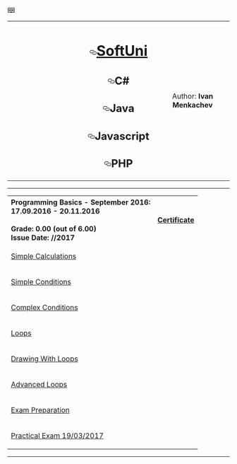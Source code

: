 <div id="readme" class="readme boxed-group clearfix announce instapaper_body md">
    <h3>
      <svg aria-hidden="true" class="octicon octicon-book" height="16" version="1.1" viewBox="0 0 16 16" width="16"><path fill-rule="evenodd" d="M3 5h4v1H3V5zm0 3h4V7H3v1zm0 2h4V9H3v1zm11-5h-4v1h4V5zm0 2h-4v1h4V7zm0 2h-4v1h4V9zm2-6v9c0 .55-.45 1-1 1H9.5l-1 1-1-1H2c-.55 0-1-.45-1-1V3c0-.55.45-1 1-1h5.5l1 1 1-1H15c.55 0 1 .45 1 1zm-8 .5L7.5 3H2v9h6V3.5zm7-.5H9.5l-.5.5V12h6V3z"></path></svg>
    </h3>
<table border="0" width="100%" cellspacing="1" cellpadding="3" align="center">
<tbody>
<tr>
<td align="center" width="33%"><a href="https://camo.githubusercontent.com/91c4a0088f51c1f659ab5c9e3b785145b41a4ce3/687474703a2f2f636f6e662e736f6674756e692e62672f77702d636f6e74656e742f75706c6f6164732f323031352f30312f536f6674556e692d4c6f676f2d466c61745f7371756172652d626c75652d333030783233352e706e67" target="_blank"><img src="https://camo.githubusercontent.com/91c4a0088f51c1f659ab5c9e3b785145b41a4ce3/687474703a2f2f636f6e662e736f6674756e692e62672f77702d636f6e74656e742f75706c6f6164732f323031352f30312f536f6674556e692d4c6f676f2d466c61745f7371756172652d626c75652d333030783233352e706e67" alt="" data-canonical-src="http://conf.softuni.bg/wp-content/uploads/2015/01/SoftUni-Logo-Flat_square-blue-300x235.png" style="max-width:100%;"></a></td>
<td width="33%" align="center">
<h1><a id="user-content-softuni" class="anchor" href="#softuni" aria-hidden="true"><svg aria-hidden="true" class="octicon octicon-link" height="16" version="1.1" viewBox="0 0 16 16" width="16"><path fill-rule="evenodd" d="M4 9h1v1H4c-1.5 0-3-1.69-3-3.5S2.55 3 4 3h4c1.45 0 3 1.69 3 3.5 0 1.41-.91 2.72-2 3.25V8.59c.58-.45 1-1.27 1-2.09C10 5.22 8.98 4 8 4H4c-.98 0-2 1.22-2 2.5S3 9 4 9zm9-3h-1v1h1c1 0 2 1.22 2 2.5S13.98 12 13 12H9c-.98 0-2-1.22-2-2.5 0-.83.42-1.64 1-2.09V6.25c-1.09.53-2 1.84-2 3.25C6 11.31 7.55 13 9 13h4c1.45 0 3-1.69 3-3.5S14.5 6 13 6z"></path></svg></a><a href="https://softuni.bg/">SoftUni</a></h1>
<h2><a id="user-content-c" class="anchor" href="#c" aria-hidden="true"><svg aria-hidden="true" class="octicon octicon-link" height="16" version="1.1" viewBox="0 0 16 16" width="16"><path fill-rule="evenodd" d="M4 9h1v1H4c-1.5 0-3-1.69-3-3.5S2.55 3 4 3h4c1.45 0 3 1.69 3 3.5 0 1.41-.91 2.72-2 3.25V8.59c.58-.45 1-1.27 1-2.09C10 5.22 8.98 4 8 4H4c-.98 0-2 1.22-2 2.5S3 9 4 9zm9-3h-1v1h1c1 0 2 1.22 2 2.5S13.98 12 13 12H9c-.98 0-2-1.22-2-2.5 0-.83.42-1.64 1-2.09V6.25c-1.09.53-2 1.84-2 3.25C6 11.31 7.55 13 9 13h4c1.45 0 3-1.69 3-3.5S14.5 6 13 6z"></path></svg></a>C#</h2>
<h2><a id="user-content-java" class="anchor" href="#java" aria-hidden="true"><svg aria-hidden="true" class="octicon octicon-link" height="16" version="1.1" viewBox="0 0 16 16" width="16"><path fill-rule="evenodd" d="M4 9h1v1H4c-1.5 0-3-1.69-3-3.5S2.55 3 4 3h4c1.45 0 3 1.69 3 3.5 0 1.41-.91 2.72-2 3.25V8.59c.58-.45 1-1.27 1-2.09C10 5.22 8.98 4 8 4H4c-.98 0-2 1.22-2 2.5S3 9 4 9zm9-3h-1v1h1c1 0 2 1.22 2 2.5S13.98 12 13 12H9c-.98 0-2-1.22-2-2.5 0-.83.42-1.64 1-2.09V6.25c-1.09.53-2 1.84-2 3.25C6 11.31 7.55 13 9 13h4c1.45 0 3-1.69 3-3.5S14.5 6 13 6z"></path></svg></a>Java</h2>
<h2><a id="user-content-javascript" class="anchor" href="#javascript" aria-hidden="true"><svg aria-hidden="true" class="octicon octicon-link" height="16" version="1.1" viewBox="0 0 16 16" width="16"><path fill-rule="evenodd" d="M4 9h1v1H4c-1.5 0-3-1.69-3-3.5S2.55 3 4 3h4c1.45 0 3 1.69 3 3.5 0 1.41-.91 2.72-2 3.25V8.59c.58-.45 1-1.27 1-2.09C10 5.22 8.98 4 8 4H4c-.98 0-2 1.22-2 2.5S3 9 4 9zm9-3h-1v1h1c1 0 2 1.22 2 2.5S13.98 12 13 12H9c-.98 0-2-1.22-2-2.5 0-.83.42-1.64 1-2.09V6.25c-1.09.53-2 1.84-2 3.25C6 11.31 7.55 13 9 13h4c1.45 0 3-1.69 3-3.5S14.5 6 13 6z"></path></svg></a>Javascript</h2>
<h2><a id="user-content-php" class="anchor" href="#php" aria-hidden="true"><svg aria-hidden="true" class="octicon octicon-link" height="16" version="1.1" viewBox="0 0 16 16" width="16"><path fill-rule="evenodd" d="M4 9h1v1H4c-1.5 0-3-1.69-3-3.5S2.55 3 4 3h4c1.45 0 3 1.69 3 3.5 0 1.41-.91 2.72-2 3.25V8.59c.58-.45 1-1.27 1-2.09C10 5.22 8.98 4 8 4H4c-.98 0-2 1.22-2 2.5S3 9 4 9zm9-3h-1v1h1c1 0 2 1.22 2 2.5S13.98 12 13 12H9c-.98 0-2-1.22-2-2.5 0-.83.42-1.64 1-2.09V6.25c-1.09.53-2 1.84-2 3.25C6 11.31 7.55 13 9 13h4c1.45 0 3-1.69 3-3.5S14.5 6 13 6z"></path></svg></a>PHP</h2>
</td>
<td align="center" width="33%"><a href="https://avatars1.githubusercontent.com/u/24620088?v=3&amp;u=5e1a11ac5228356808410702d2f8c5ff3209d2a9&amp;s=400" target="_blank"><img src="https://avatars1.githubusercontent.com/u/24511155?v=3&s=460" alt="" style="max-width:100%;"></a>
<p>Author: <strong>Ivan Menkachev</strong></p>
</td>
</tr>
</tbody>
</table>
<hr>
<table border="0" width="100%" cellspacing="1" cellpadding="3" align="center">
<tbody>
<tr><th align="left"><strong>Programming Basics - September 2016</strong>: <br>17.09.2016 - 20.11.2016<br><br> Grade: 0.00 (out of 6.00)<br> Issue Date: //2017</th><th align="left">
<p><a title="Programming Basics" href="">Certificate</a></p>
</th></tr>
<tr>
 <td colspan="2"><p><a title="01. Simple Calculations" href="https://github.com/Menkachev/Software-University/tree/master/Programing%20Basics%20-%20October%202016/01.%20Simple%20Calculations%20-%20October%2022%2C%202016">Simple Calculations</a></p></td>
</tr>
  <tr>
 <td colspan="2"><p><a title="02. Simple Conditions" href="https://github.com/Menkachev/Software-University/tree/master/Programing%20Basics%20-%20October%202016/02.%20Simple%20Conditions%20-%20October%2029%2C%202016">Simple Conditions</a></p></td>
</tr>
    <tr>
 <td colspan="2"><p><a title="03. Complex Conditions" href="https://github.com/Menkachev/Software-University/tree/master/Programing%20Basics%20-%20October%202016/03.%20Complex%20Conditions%20-%20November%205%2C%202016">Complex Conditions</a></p></td>
</tr>
      <tr>
 <td colspan="2"><p><a title="04. Loops" href="https://github.com/Menkachev/Software-University/tree/master/Programing%20Basics%20-%20October%202016/04.%20Loops%20-%20November%2012%2C%202016">Loops</a></p></td>
</tr>
        <tr>
 <td colspan="2"><p><a title="05. Drawing With Loops" href="https://github.com/Menkachev/Software-University/tree/master/Programing%20Basics%20-%20October%202016/05.%20Drawning%20With%20Loops%20-%20November%2019%2C%202016">Drawing With Loops</a></p></td>
</tr>
<tr>
 <td colspan="2"><p><a title="06. Advanced Loops" href="https://github.com/Menkachev/SoftUni-Exercises-with-C-Sharp/tree/master/Programing%20Basics%20-%20October%202016/06.%20Advanced%20Loops%20-%20November%2026%2C%202016">Advanced Loops</a></p></td>
</tr>
          <tr>
 <td colspan="2"><p><a title="Exam Preparation" href="">Exam Preparation</a></p></td>
</tr>
            <tr>
 <td colspan="2"><p><a title="Practical Exam" href="https://github.com/Menkachev/SoftUni-Exercises-with-C-Sharp/tree/master/Programing%20Basics%20-%20October%202016/Proctical%20Exam%20-%2019.03.2017">Practical Exam 19/03/2017</a></p></td>
</tr>
</tbody>
</table>
<hr>
</article>
  </div>